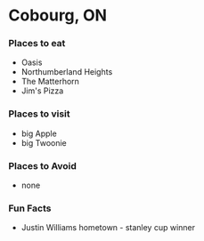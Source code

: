 # Cobourg, ON

### Places to eat
- Oasis
- Northumberland Heights
- The Matterhorn
- Jim's Pizza

### Places to visit
- big Apple
- big Twoonie

### Places to Avoid
- none

### Fun Facts
- Justin Williams hometown - stanley cup winner
